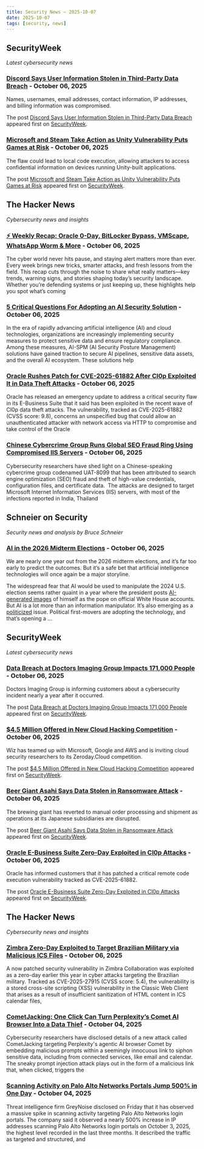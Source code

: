 ```yaml
---
title: Security News – 2025-10-07
date: 2025-10-07
tags: [security, news]
---
```


## SecurityWeek
*Latest cybersecurity news*

### [Discord Says User Information Stolen in Third-Party Data Breach](https://www.securityweek.com/discord-says-user-information-stolen-in-third-party-data-breach/) - October 06, 2025

<p>Names, usernames, email addresses, contact information, IP addresses, and billing information was compromised.</p>
<p>The post <a href="https://www.securityweek.com/discord-says-user-information-stolen-in-third-party-data-breach/">Discord Says User Information Stolen in Third-Party Data Breach</a> appeared first on <a href="https://www.securityweek.com">SecurityWeek</a>.</p>

### [Microsoft and Steam Take Action as Unity Vulnerability Puts Games at Risk](https://www.securityweek.com/microsoft-and-steam-take-action-as-unity-vulnerability-puts-games-at-risk/) - October 06, 2025

<p>The flaw could lead to local code execution, allowing attackers to access confidential information on devices running Unity-built applications.</p>
<p>The post <a href="https://www.securityweek.com/microsoft-and-steam-take-action-as-unity-vulnerability-puts-games-at-risk/">Microsoft and Steam Take Action as Unity Vulnerability Puts Games at Risk</a> appeared first on <a href="https://www.securityweek.com">SecurityWeek</a>.</p>


## The Hacker News
*Cybersecurity news and insights*

### [⚡ Weekly Recap: Oracle 0-Day, BitLocker Bypass, VMScape, WhatsApp Worm & More](https://thehackernews.com/2025/10/weekly-recap-oracle-0-day-bitlocker.html) - October 06, 2025

The cyber world never hits pause, and staying alert matters more than ever. Every week brings new tricks, smarter attacks, and fresh lessons from the field.
This recap cuts through the noise to share what really matters—key trends, warning signs, and stories shaping today’s security landscape. Whether you’re defending systems or just keeping up, these highlights help you spot what’s coming

### [5 Critical Questions For Adopting an AI Security Solution](https://thehackernews.com/2025/10/5-critical-questions-for-adopting-ai.html) - October 06, 2025

In the era of rapidly advancing artificial intelligence (AI) and cloud technologies, organizations are increasingly implementing security measures to protect sensitive data and ensure regulatory compliance. Among these measures, AI-SPM (AI Security Posture Management) solutions have gained traction to secure AI pipelines, sensitive data assets, and the overall AI ecosystem. These solutions help

### [Oracle Rushes Patch for CVE-2025-61882 After Cl0p Exploited It in Data Theft Attacks](https://thehackernews.com/2025/10/oracle-rushes-patch-for-cve-2025-61882.html) - October 06, 2025

Oracle has released an emergency update to address a critical security flaw in its E-Business Suite that it said has been exploited in the recent wave of Cl0p data theft attacks.
The vulnerability, tracked as CVE-2025-61882 (CVSS score: 9.8), concerns an unspecified bug that could allow an unauthenticated attacker with network access via HTTP to compromise and take control of the Oracle

### [Chinese Cybercrime Group Runs Global SEO Fraud Ring Using Compromised IIS Servers](https://thehackernews.com/2025/10/chinese-cybercrime-group-runs-global.html) - October 06, 2025

Cybersecurity researchers have shed light on a Chinese-speaking cybercrime group codenamed UAT-8099 that has been attributed to search engine optimization (SEO) fraud and theft of high-value credentials, configuration files, and certificate data.&nbsp;
The attacks are designed to target Microsoft Internet Information Services (IIS) servers, with most of the infections reported in India, Thailand


## Schneier on Security
*Security news and analysis by Bruce Schneier*

### [AI in the 2026 Midterm Elections](https://www.schneier.com/blog/archives/2025/10/ai-in-the-2026-midterm-elections.html) - October 06, 2025

<p>We are nearly one year out from the 2026 midterm elections, and it&#8217;s far too early to predict the outcomes. But it&#8217;s a safe bet that artificial intelligence technologies will once again be a major storyline.</p>
<p>The widespread fear that AI would be used to manipulate the 2024 U.S. election seems rather quaint in a year where the president posts <a href="https://www.bbc.com/news/articles/cdrg8zkz8d0o">AI-generated images</a> of himself as the pope on official White House accounts. But AI is a lot more than an information manipulator. It&#8217;s also emerging as a <a href="https://www.brookings.edu/articles/trumps-executive-orders-politicize-ai/">politicized</a> issue. Political first-movers are adopting the technology, and that&#8217;s opening a ...</p>


## SecurityWeek
*Latest cybersecurity news*

### [Data Breach at Doctors Imaging Group Impacts 171,000 People](https://www.securityweek.com/data-breach-at-doctors-imaging-group-impacts-171000-people/) - October 06, 2025

<p>Doctors Imaging Group is informing customers about a cybersecurity incident nearly a year after it occurred. </p>
<p>The post <a href="https://www.securityweek.com/data-breach-at-doctors-imaging-group-impacts-171000-people/">Data Breach at Doctors Imaging Group Impacts 171,000 People</a> appeared first on <a href="https://www.securityweek.com">SecurityWeek</a>.</p>

### [$4.5 Million Offered in New Cloud Hacking Competition](https://www.securityweek.com/4-5-million-offered-in-new-cloud-hacking-competition/) - October 06, 2025

<p>Wiz has teamed up with Microsoft, Google and AWS and is inviting cloud security researchers to its Zeroday.Cloud competition.</p>
<p>The post <a href="https://www.securityweek.com/4-5-million-offered-in-new-cloud-hacking-competition/">$4.5 Million Offered in New Cloud Hacking Competition</a> appeared first on <a href="https://www.securityweek.com">SecurityWeek</a>.</p>

### [Beer Giant Asahi Says Data Stolen in Ransomware Attack](https://www.securityweek.com/beer-giant-asahi-says-data-stolen-in-ransomware-attack/) - October 06, 2025

<p>The brewing giant has reverted to manual order processing and shipment as operations at its Japanese subsidiaries are disrupted.</p>
<p>The post <a href="https://www.securityweek.com/beer-giant-asahi-says-data-stolen-in-ransomware-attack/">Beer Giant Asahi Says Data Stolen in Ransomware Attack</a> appeared first on <a href="https://www.securityweek.com">SecurityWeek</a>.</p>

### [Oracle E-Business Suite Zero-Day Exploited in Cl0p Attacks](https://www.securityweek.com/oracle-e-business-suite-zero-day-exploited-in-cl0p-attacks/) - October 06, 2025

<p>Oracle has informed customers that it has patched a critical remote code execution vulnerability tracked as CVE-2025-61882.</p>
<p>The post <a href="https://www.securityweek.com/oracle-e-business-suite-zero-day-exploited-in-cl0p-attacks/">Oracle E-Business Suite Zero-Day Exploited in Cl0p Attacks</a> appeared first on <a href="https://www.securityweek.com">SecurityWeek</a>.</p>


## The Hacker News
*Cybersecurity news and insights*

### [Zimbra Zero-Day Exploited to Target Brazilian Military via Malicious ICS Files](https://thehackernews.com/2025/10/zimbra-zero-day-exploited-to-target.html) - October 06, 2025

A now patched security vulnerability in Zimbra Collaboration was exploited as a zero-day earlier this year in cyber attacks targeting the Brazilian military.
Tracked as CVE-2025-27915 (CVSS score: 5.4), the vulnerability is a stored cross-site scripting (XSS) vulnerability in the Classic Web Client that arises as a result of insufficient sanitization of HTML content in ICS calendar files,

### [CometJacking: One Click Can Turn Perplexity’s Comet AI Browser Into a Data Thief](https://thehackernews.com/2025/10/cometjacking-one-click-can-turn.html) - October 04, 2025

Cybersecurity researchers have disclosed details of a new attack called CometJacking targeting Perplexity's agentic AI browser Comet by embedding malicious prompts within a seemingly innocuous link to siphon sensitive data, including from connected services, like email and calendar.
The sneaky prompt injection attack plays out in the form of a malicious link that, when clicked, triggers the

### [Scanning Activity on Palo Alto Networks Portals Jump 500% in One Day](https://thehackernews.com/2025/10/scanning-activity-on-palo-alto-networks.html) - October 04, 2025

Threat intelligence firm GreyNoise disclosed on Friday that it has observed a massive spike in scanning activity targeting Palo Alto Networks login portals.
The company said it observed a nearly 500% increase in IP addresses scanning Palo Alto Networks login portals on October 3, 2025, the highest level recorded in the last three months. It described the traffic as targeted and structured, and

